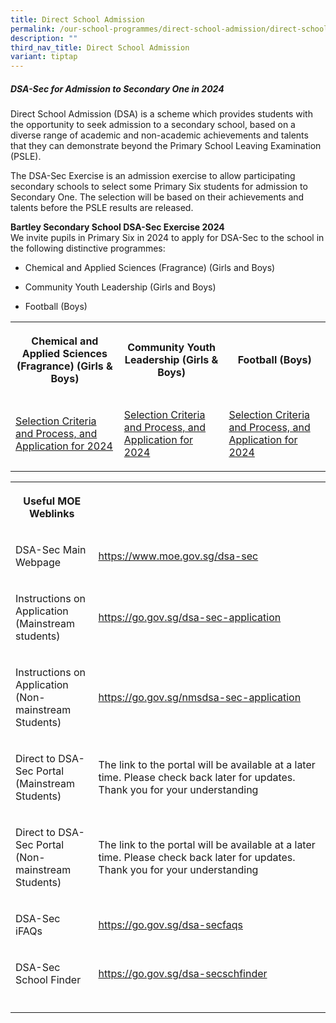 ```yaml
---
title: Direct School Admission
permalink: /our-school-programmes/direct-school-admission/direct-school-admission/
description: ""
third_nav_title: Direct School Admission
variant: tiptap
---
```

<h5>DSA-Sec for Admission to Secondary One in 2024 <br></h5>
<p>Direct School Admission (DSA) is a scheme which provides students with
the opportunity to seek admission to a secondary school, based on a diverse
range of academic and non-academic achievements and talents that they can
demonstrate beyond the Primary School Leaving Examination (PSLE).</p>
<p>The DSA-Sec Exercise is an admission exercise to allow participating secondary
schools to select some Primary Six students for admission to Secondary
One. The selection will be based on their achievements and talents before
the PSLE results are released.</p>
<p><strong>Bartley Secondary School DSA-Sec Exercise 2024</strong> 
<br>We invite pupils in Primary Six in 2024 to apply for DSA-Sec to the school
in the following distinctive programmes:</p>
<ul data-tight="true" class="tight">
<li>
<p>Chemical and Applied Sciences (Fragrance) (Girls and Boys)</p>
</li>
<li>
<p>Community Youth Leadership (Girls and Boys)</p>
</li>
<li>
<p>Football (Boys)
<br>
</p>
</li>
</ul>
<table style="minWidth: 75px">
<colgroup>
<col>
<col>
<col>
</colgroup>
<tbody>
<tr>
<th rowspan="1" colspan="1">
<p>Chemical and Applied Sciences (Fragrance) (Girls &amp; Boys)</p>
</th>
<th rowspan="1" colspan="1">
<p>Community Youth Leadership (Girls &amp; Boys)</p>
</th>
<th rowspan="1" colspan="1">
<p>Football (Boys)</p>
</th>
</tr>
<tr>
<td rowspan="1" colspan="1">
<p><a href="https://staging-lite.d1eraqfklmzrr2.amplifyapp.com/our-signature-programmes/direct-school-admission/applied-learning-programme/" rel="noopener noreferrer nofollow" target="_blank">Selection Criteria and Process, and Application for 2024</a>
</p>
</td>
<td rowspan="1" colspan="1">
<p><a href="https://staging-lite.d1eraqfklmzrr2.amplifyapp.com/our-signature-programmes/direct-school-admission/learning-for-life-programme/" rel="noopener noreferrer nofollow" target="_blank">Selection Criteria and Process, and Application for 2024</a>
</p>
</td>
<td rowspan="1" colspan="1">
<p><a href="https://staging-lite.d1eraqfklmzrr2.amplifyapp.com/our-signature-programmes/direct-school-admission/football/" rel="noopener noreferrer nofollow" target="_blank">Selection Criteria and Process, and Application for 2024</a>
</p>
</td>
</tr>
</tbody>
</table>
<table style="minWidth: 50px">
<colgroup>
<col>
<col>
</colgroup>
<tbody>
<tr>
<th rowspan="1" colspan="1">
<p>Useful MOE Weblinks</p>
</th>
<th rowspan="1" colspan="1">
<p></p>
</th>
</tr>
<tr>
<td rowspan="1" colspan="1">
<p>DSA-Sec Main Webpage</p>
</td>
<td rowspan="1" colspan="1">
<p><a href="https://www.moe.gov.sg/dsa-sec" rel="noopener noreferrer nofollow" target="_blank">https://www.moe.gov.sg/dsa-sec</a>
</p>
</td>
</tr>
<tr>
<td rowspan="1" colspan="1">
<p>Instructions on Application
<br>(Mainstream students)</p>
</td>
<td rowspan="1" colspan="1">
<p><a href="https://go.gov.sg/dsa-sec-application" rel="noopener noreferrer nofollow" target="_blank">https://go.gov.sg/dsa-sec-application</a>
</p>
</td>
</tr>
<tr>
<td rowspan="1" colspan="1">
<p>Instructions on Application
<br>(Non-mainstream Students)</p>
</td>
<td rowspan="1" colspan="1">
<p><a href="https://go.gov.sg/nmsdsa-sec-application" rel="noopener noreferrer nofollow" target="_blank">https://go.gov.sg/nmsdsa-sec-application</a>
</p>
</td>
</tr>
<tr>
<td rowspan="1" colspan="1">
<p>Direct to DSA-Sec Portal
<br>(Mainstream Students)</p>
</td>
<td rowspan="1" colspan="1">
<p>The link to the portal will be available at a later time. Please check
back later for updates. Thank you for your understanding</p>
</td>
</tr>
<tr>
<td rowspan="1" colspan="1">
<p>Direct to DSA-Sec Portal
<br>(Non-mainstream Students)</p>
</td>
<td rowspan="1" colspan="1">
<p>The link to the portal will be available at a later time. Please check
back later for updates. Thank you for your understanding</p>
</td>
</tr>
<tr>
<td rowspan="1" colspan="1">
<p>DSA-Sec iFAQs</p>
</td>
<td rowspan="1" colspan="1">
<p><a href="https://go.gov.sg/dsa-secfaqs" rel="noopener noreferrer nofollow" target="_blank">https://go.gov.sg/dsa-secfaqs</a>
</p>
</td>
</tr>
<tr>
<td rowspan="1" colspan="1">
<p>DSA-Sec School Finder</p>
</td>
<td rowspan="1" colspan="1">
<p><a href="https://go.gov.sg/dsa-secschfinder" rel="noopener noreferrer nofollow" target="_blank">https://go.gov.sg/dsa-secschfinder</a>
</p>
</td>
</tr>
<tr>
<td rowspan="1" colspan="1">
<p></p>
</td>
<td rowspan="1" colspan="1">
<p></p>
</td>
</tr>
</tbody>
</table>
<p></p>